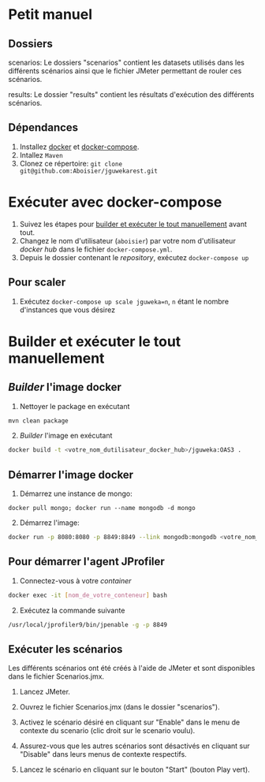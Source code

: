 # Petit manuel

## Dossiers

scenarios: Le dossiers "scenarios" contient les datasets utilisés dans les différents scénarios ainsi que le fichier JMeter permettant de rouler ces scénarios.

results: Le dossier "results" contient les résultats d'exécution des différents scénarios.

## Dépendances

1. Installez [docker](https://www.docker.com/) et [docker-compose](https://docs.docker.com/compose/).
2. Intallez `Maven`
2. Clonez ce répertoire: `git clone git@github.com:Aboisier/jguwekarest.git`

# Exécuter avec docker-compose
1. Suivez les étapes pour [builder et exécuter le tout manuellement](#builder-et-executer-le-tout-manuellement) avant tout.
2. Changez le nom d'utilisateur (`aboisier`) par votre nom d'utilisateur _docker hub_ dans le fichier `docker-compose.yml`.
2. Depuis le dossier contenant le _repository_, exécutez `docker-compose up`

## Pour scaler
1. Exécutez `docker-compose up scale jguweka=n`, `n` étant le nombre d'instances que vous désirez

# Builder et exécuter le tout manuellement
## _Builder_ l'image docker
1. Nettoyer le package en exécutant

```sh
mvn clean package
```

2. _Builder_ l'image en exécutant 

```sh
docker build -t <votre_nom_dutilisateur_docker_hub>/jguweka:OAS3 .
```

## Démarrer l'image docker
1. Démarrez une instance de mongo: 
```
docker pull mongo; docker run --name mongodb -d mongo
```
2. Démarrez l'image:  
```sh
docker run -p 8080:8080 -p 8849:8849 --link mongodb:mongodb <votre_nom_dutilisateur_docker_hub>/jguweka:OAS3
```

## Pour démarrer l'agent JProfiler

1. Connectez-vous à votre _container_

```sh
docker exec -it [nom_de_votre_conteneur] bash
```

2. Exécutez la commande suivante

```sh
/usr/local/jprofiler9/bin/jpenable -g -p 8849
```

## Exécuter les scénarios

Les différents scénarios ont été créés à l'aide de JMeter et sont disponibles dans le fichier Scenarios.jmx. 

1. Lancez JMeter.

2. Ouvrez le fichier Scenarios.jmx (dans le dossier "scenarios").

3. Activez le scénario désiré en cliquant sur "Enable" dans le menu de contexte du scenario (clic droit sur le scenario voulu).

4. Assurez-vous que les autres scénarios sont désactivés en cliquant sur "Disable" dans leurs menus de contexte respectifs.

5. Lancez le scénario en cliquant sur le bouton "Start" (bouton Play vert).
